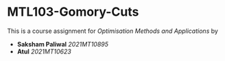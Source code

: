 # MTL103-Gomory-Cuts

This is a course assignment for _Optimisation Methods and Applications_ by  
- **Saksham Paliwal**  _2021MT10895_
- **Atul** _2021MT10623_


